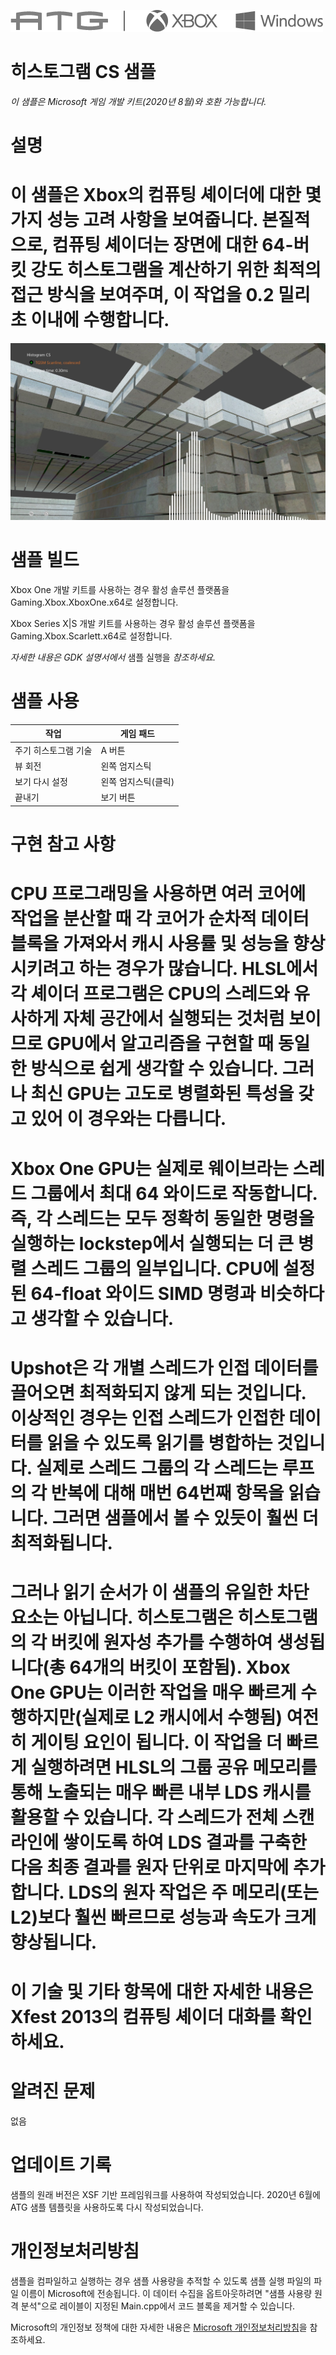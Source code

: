   ![](./media/image1.png)

#   히스토그램 CS 샘플

*이 샘플은 Microsoft 게임 개발 키트(2020년 8월)와 호환 가능합니다.*

# 설명

# 이 샘플은 Xbox의 컴퓨팅 셰이더에 대한 몇 가지 성능 고려 사항을 보여줍니다. 본질적으로, 컴퓨팅 셰이더는 장면에 대한 64-버킷 강도 히스토그램을 계산하기 위한 최적의 접근 방식을 보여주며, 이 작업을 0.2 밀리초 이내에 수행합니다. 

![](./media/image3.jpeg)

# 샘플 빌드

Xbox One 개발 키트를 사용하는 경우 활성 솔루션 플랫폼을
Gaming.Xbox.XboxOne.x64로 설정합니다.

Xbox Series X|S 개발 키트를 사용하는 경우 활성 솔루션 플랫폼을
Gaming.Xbox.Scarlett.x64로 설정합니다.

*자세한 내용은 GDK 설명서에서* 샘플 실행을 *참조하세요.*

# 샘플 사용

| 작업                                  |  게임 패드                    |
|---------------------------------------|------------------------------|
| 주기 히스토그램 기술                  |  A 버튼                       |
| 뷰 회전                               |  왼쪽 엄지스틱                |
| 보기 다시 설정                        |  왼쪽 엄지스틱(클릭)          |
| 끝내기                                |  보기 버튼                    |

# 구현 참고 사항

# CPU 프로그래밍을 사용하면 여러 코어에 작업을 분산할 때 각 코어가 순차적 데이터 블록을 가져와서 캐시 사용률 및 성능을 향상시키려고 하는 경우가 많습니다. HLSL에서 각 셰이더 프로그램은 CPU의 스레드와 유사하게 자체 공간에서 실행되는 것처럼 보이므로 GPU에서 알고리즘을 구현할 때 동일한 방식으로 쉽게 생각할 수 있습니다. 그러나 최신 GPU는 고도로 병렬화된 특성을 갖고 있어 이 경우와는 다릅니다.

# Xbox One GPU는 실제로 웨이브라는 스레드 그룹에서 최대 64 와이드로 작동합니다. 즉, 각 스레드는 모두 정확히 동일한 명령을 실행하는 lockstep에서 실행되는 더 큰 병렬 스레드 그룹의 일부입니다. CPU에 설정된 64-float 와이드 SIMD 명령과 비슷하다고 생각할 수 있습니다.

# Upshot은 각 개별 스레드가 인접 데이터를 끌어오면 최적화되지 않게 되는 것입니다. 이상적인 경우는 인접 스레드가 인접한 데이터를 읽을 수 있도록 읽기를 병합하는 것입니다. 실제로 스레드 그룹의 각 스레드는 루프의 각 반복에 대해 매번 64번째 항목을 읽습니다. 그러면 샘플에서 볼 수 있듯이 훨씬 더 최적화됩니다. 

# 그러나 읽기 순서가 이 샘플의 유일한 차단 요소는 아닙니다. 히스토그램은 히스토그램의 각 버킷에 원자성 추가를 수행하여 생성됩니다(총 64개의 버킷이 포함됨). Xbox One GPU는 이러한 작업을 매우 빠르게 수행하지만(실제로 L2 캐시에서 수행됨) 여전히 게이팅 요인이 됩니다. 이 작업을 더 빠르게 실행하려면 HLSL의 그룹 공유 메모리를 통해 노출되는 매우 빠른 내부 LDS 캐시를 활용할 수 있습니다. 각 스레드가 전체 스캔라인에 쌓이도록 하여 LDS 결과를 구축한 다음 최종 결과를 원자 단위로 마지막에 추가합니다. LDS의 원자 작업은 주 메모리(또는 L2)보다 훨씬 빠르므로 성능과 속도가 크게 향상됩니다.

# 이 기술 및 기타 항목에 대한 자세한 내용은 Xfest 2013의 컴퓨팅 셰이더 대화를 확인하세요.

# 알려진 문제

없음

# 업데이트 기록

샘플의 원래 버전은 XSF 기반 프레임워크를 사용하여 작성되었습니다. 2020년
6월에 ATG 샘플 템플릿을 사용하도록 다시 작성되었습니다.

# 개인정보처리방침

샘플을 컴파일하고 실행하는 경우 샘플 사용량을 추적할 수 있도록 샘플 실행
파일의 파일 이름이 Microsoft에 전송됩니다. 이 데이터 수집을
옵트아웃하려면 \"샘플 사용량 원격 분석\"으로 레이블이 지정된
Main.cpp에서 코드 블록을 제거할 수 있습니다.

Microsoft의 개인정보 정책에 대한 자세한 내용은 [Microsoft
개인정보처리방침](https://privacy.microsoft.com/en-us/privacystatement/)을
참조하세요.
